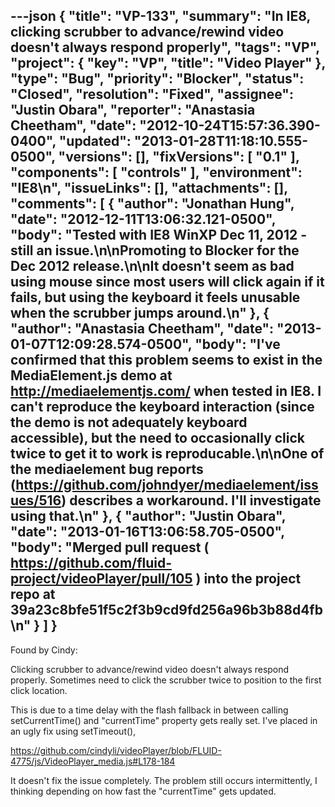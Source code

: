 ---json
{
  "title": "VP-133",
  "summary": "In IE8, clicking scrubber to advance/rewind video doesn't always respond properly",
  "tags": "VP",
  "project": {
    "key": "VP",
    "title": "Video Player"
  },
  "type": "Bug",
  "priority": "Blocker",
  "status": "Closed",
  "resolution": "Fixed",
  "assignee": "Justin Obara",
  "reporter": "Anastasia Cheetham",
  "date": "2012-10-24T15:57:36.390-0400",
  "updated": "2013-01-28T11:18:10.555-0500",
  "versions": [],
  "fixVersions": [
    "0.1"
  ],
  "components": [
    "controls"
  ],
  "environment": "IE8\n",
  "issueLinks": [],
  "attachments": [],
  "comments": [
    {
      "author": "Jonathan Hung",
      "date": "2012-12-11T13:06:32.121-0500",
      "body": "Tested with IE8 WinXP Dec 11, 2012 - still an issue.\n\nPromoting to Blocker for the Dec 2012 release.\n\nIt doesn't seem as bad using mouse since most users will click again if it fails, but using the keyboard it feels unusable when the scrubber jumps around.\n"
    },
    {
      "author": "Anastasia Cheetham",
      "date": "2013-01-07T12:09:28.574-0500",
      "body": "I've confirmed that this problem seems to exist in the MediaElement.js demo at <http://mediaelementjs.com/> when tested in IE8. I can't reproduce the keyboard interaction (since the demo is not adequately keyboard accessible), but the need to occasionally click twice to get it to work is reproducable.\n\nOne of the mediaelement bug reports (<https://github.com/johndyer/mediaelement/issues/516>) describes a workaround. I'll investigate using that.\n"
    },
    {
      "author": "Justin Obara",
      "date": "2013-01-16T13:06:58.705-0500",
      "body": "Merged pull request ( <https://github.com/fluid-project/videoPlayer/pull/105> ) into the project repo at 39a23c8bfe51f5c2f3b9cd9fd256a96b3b88d4fb\n"
    }
  ]
}
---
Found by Cindy:

Clicking scrubber to advance/rewind video doesn't always respond properly. Sometimes need to click the scrubber twice to position to the first click location.

This is due to a time delay with the flash fallback in between calling setCurrentTime() and "currentTime" property gets really set. I've placed in an ugly fix using setTimeout(),

<https://github.com/cindyli/videoPlayer/blob/FLUID-4775/js/VideoPlayer_media.js#L178-184>

It doesn't fix the issue completely. The problem still occurs intermittently, I thinking depending on how fast the "currentTime" gets updated.

        